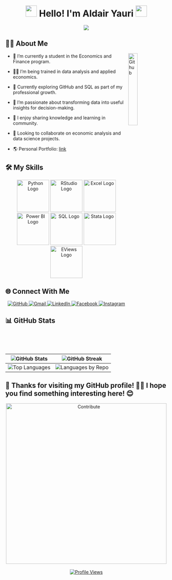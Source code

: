 <h1 align="center"><img src="https://media.giphy.com/media/hvRJCLFzcasrR4ia7z/giphy.gif" width="35"> Hello! I'm <b>Aldair Yauri</b> <img src="https://media.giphy.com/media/hvRJCLFzcasrR4ia7z/giphy.gif" width="35"></h1>

<p align="center">
  <a href="https://github.com/DenverCoder1/readme-typing-svg">
    <img src="https://readme-typing-svg.herokuapp.com?font=Fira+Code&color=000000&size=24&center=true&vCenter=true&width=500&lines=💼+Economist;📊+Data+Analyst;📁+Project+Management;🚀+Always+Learning!">
  </a>
</p>

## 👨‍💻 About Me  

<img width="24%" align="right" alt="Github" src="https://media.giphy.com/media/M9gbBd9nbDrOTu1Mqx/giphy.gif" />

- 💚 I’m currently a student in the Economics and Finance program.

- 🧑‍🎓 I’m being trained in data analysis and applied economics.

- 🌱 Currently exploring GitHub and SQL as part of my professional growth.

- 👋 I’m passionate about transforming data into useful insights for decision-making.

- 💬 I enjoy sharing knowledge and learning in community.

- 👯 Looking to collaborate on economic analysis and data science projects.

- 🌎 Personal Portfolio: [link](https://sites.google.com/view/aldairyauri-portafolio/inicio)

## 🛠️ My Skills

<div align="center">

  <!-- Python -->
  <img src="https://images.vexels.com/media/users/3/166477/isolated/lists/9bb722f0e85ddbc1ce0f064534fd2311-icono-del-lenguaje-de-programacion-python.png" alt="Python Logo" width="100"/>

  <!-- RStudio -->
  <img src="https://res.cloudinary.com/dqlkl1lsk/image/upload/v1749756365/R-studio_ucx76s.png" alt="RStudio Logo" width="100"/>

  <!-- Excel -->
  <img src="https://res.cloudinary.com/dqlkl1lsk/image/upload/v1749756962/excel_1_rbotkz.png" alt="Excel Logo" width="100"/>

  <!-- Power BI -->
  <img src="https://res.cloudinary.com/dqlkl1lsk/image/upload/v1749756962/power_1_xzidiv.png" alt="Power BI Logo" width="100"/>

  <!-- SQL -->
  <img src="https://res.cloudinary.com/dqlkl1lsk/image/upload/v1749756962/sql_1_ffyllp.png" alt="SQL Logo" width="100"/>

  <!-- Stata -->
  <img src="https://res.cloudinary.com/dqlkl1lsk/image/upload/v1749757308/stata_obksjb.png" alt="Stata Logo" width="100"/>

  <!-- EViews -->
  <img src="https://res.cloudinary.com/dqlkl1lsk/image/upload/v1749756963/eviews_1_ndyzos.png" alt="EViews Logo" width="100"/>

</div>

## 🌐 Connect With Me

<div align="center">

  <a href="https://github.com/Aldair2612" target="_blank">
    <img src="https://img.shields.io/badge/GitHub-100000?style=for-the-badge&logo=github&logoColor=white" alt="GitHub">
  </a>

  <a href="mailto:yaurialdair@gmail.com" target="_blank">
    <img src="https://img.shields.io/badge/Gmail-D14836?style=for-the-badge&logo=gmail&logoColor=white" alt="Gmail">
  </a>

  <a href="https://www.linkedin.com/in/aldair-jesus-yauri-altamirano-0188b3294/" target="_blank">
    <img src="https://img.shields.io/badge/LinkedIn-0077B5?style=for-the-badge&logo=linkedin&logoColor=white" alt="LinkedIn">
  </a>

  <a href="https://www.facebook.com/profile.php?id=61576781705466" target="_blank">
    <img src="https://img.shields.io/badge/Facebook-1877F2?style=for-the-badge&logo=facebook&logoColor=white" alt="Facebook">
  </a>

  <a href="https://www.instagram.com/aldair_yauri_26" target="_blank">
    <img src="https://img.shields.io/badge/Instagram-E4405F?style=for-the-badge&logo=instagram&logoColor=white" alt="Instagram">
  </a>

</div>

## 📊 **GitHub Stats**

| ![GitHub Stats](https://github-readme-stats.vercel.app/api?username=Aldair2612&show_icons=true&theme=tokyonight) | ![GitHub Streak](https://github-readme-streak-stats.herokuapp.com/?user=Aldair2612&theme=tokyonight) |
| --- | --- |
| ![Top Languages](https://github-readme-stats.vercel.app/api/top-langs/?username=Aldair2612&theme=tokyonight) | ![Languages by Repo](https://github-profile-summary-cards.vercel.app/api/cards/repos-per-language?username=Aldair2612&theme=radical) |

## 🙌 Thanks for visiting my GitHub profile! 👨‍💻 I hope you find something interesting here! 😊


<div align="center">
  <img src="https://i.pinimg.com/originals/f3/b9/e5/f3b9e509a32fbf25a3529c4f4b6f2441.gif" alt="Contribute" width="500" />
</div>


<br>

<div align="center">
  <a href="https://github.com/Aldair2612">
    <img src="https://komarev.com/ghpvc/?username=Aldair2612&label=Profile%20Views&color=blueviolet&style=for-the-badge" alt="Profile Views" />
  </a>
</div>
